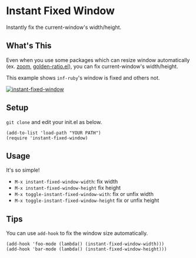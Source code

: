 # Instant Fixed Window

Instantly fix the current-window's width/height.

## What's This

Even when you use some packages which can resize window automatically (ex. [zoom](https://github.com/cyrus-and/zoom), [golden-ratio.el](https://github.com/roman/golden-ratio.el)), you can fix current-window's width/height.

This example shows `inf-ruby`'s window is fixed and others not.

[![instant-fixed-window](https://i.gyazo.com/153e1e1c6b13d508edc62e899942fb8f.gif)](https://gyazo.com/153e1e1c6b13d508edc62e899942fb8f)

## Setup

`git clone` and edit your init.el as below.

```elisp
(add-to-list 'load-path "YOUR PATH")
(require 'instant-fixed-window)
```
## Usage

It's so simple!

+ `M-x instant-fixed-window-width`: fix width
+ `M-x instant-fixed-window-height` fix height
+ `M-x toggle-instant-fixed-window-with`: fix or unfix width
+ `M-x toggle-instant-fixed-window-height` fix or unfix height

## Tips

You can use `add-hook` to fix the window size automatically.

```elisp
(add-hook 'foo-mode (lambda() (instant-fixed-window-width)))
(add-hook 'bar-mode (lambda() (instant-fixed-window-height)))
```
